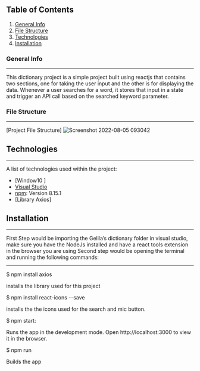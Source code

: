 ## Table of Contents
1. [General Info](#general-info)
2. [File Structure](#file-structure)
3. [Technologies](#technologies)
4. [Installation](#installation)


### General Info
***
This dictionary project is a simple project built using reactjs that contains two sections, one for taking the user input and the other is for displaying the data. Whenever a user searches for a word, it stores that input in a state and trigger an API call based on the searched keyword parameter. 

### File Structure
***
[Project File Structure]
![Screenshot 2022-08-05 093042](https://user-images.githubusercontent.com/110601296/183015975-c5d4d416-aa38-4f27-997b-0585c3ef47c5.png)


## Technologies
***
A list of technologies used within the project:
* [Window10 ]
* [Visual Studio ](https://code.visualstudio.com) 
* [npm](https://nodejs.org): Version 8.15.1
* [Library Axios]
## Installation
***
First Step would be importing the Gelila’s dictionary folder in visual studio, make sure you have the NodeJs installed and have a react tools extension in the browser you are using 
Second step would be opening the terminal and running the following commands:
***
$ npm install axios

installs the library used for this project

$ npm install react-icons --save

installs the the icons used for the search and mic button.


$ npm start:


Runs the app in the development mode. 
Open http://localhost:3000 to view it in the browser.


$ npm run

Builds the app 



